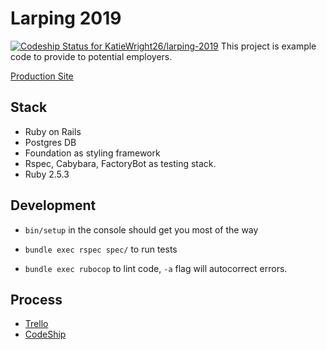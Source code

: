 # Larping 2019
[![Codeship Status for KatieWright26/larping-2019](https://app.codeship.com/projects/468cbf20-9341-0137-aedd-0abc6129a811/status?branch=master)](https://app.codeship.com/projects/356715)
This project is example code to provide to potential employers.

[Production Site](https://larping-2019.herokuapp.com/)

## Stack
- Ruby on Rails
- Postgres DB
- Foundation as styling framework
- Rspec, Cabybara, FactoryBot as testing stack.
- Ruby 2.5.3

## Development

- `bin/setup` in the console should get you most of the way

- `bundle exec rspec spec/` to run tests

- `bundle exec rubocop` to lint code, `-a` flag will autocorrect errors.

## Process

- [Trello](https://trello.com/b/MgBHh1B8/larp)
- [CodeShip](https://app.codeship.com/projects/468cbf20-9341-0137-aedd-0abc6129a811)